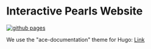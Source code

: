 # Interactive Pearls Website

[![github pages](https://github.com/interactive-pearls/website/actions/workflows/gh-pages.yml/badge.svg)](https://github.com/interactive-pearls/website/actions/workflows/gh-pages.yml)

We use the "ace-documentation" theme for Hugo: [Link](https://docs.vantage-design.com/ace/getting-started/usage/)
